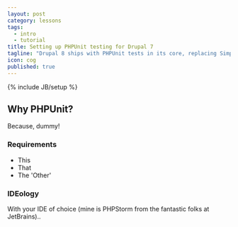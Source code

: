 ```yaml
---
layout: post
category: lessons
tags: 
  - intro
  - tutorial
title: Setting up PHPUnit testing for Drupal 7
tagline: "Drupal 8 ships with PHPUnit tests in its core, replacing SimpleTest. Here is how to get it running in Drupal 7."
icon: cog
published: true
---
```


{% include JB/setup %}

## Why PHPUnit?

Because, dummy!

### Requirements

- This
- That
- The 'Other'

### IDEology

With your IDE of choice (mine is PHPStorm from the fantastic folks at JetBrains)..